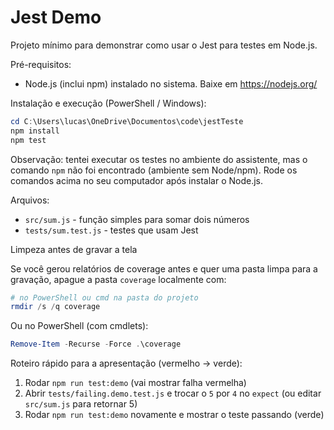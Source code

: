 # Jest Demo

Projeto mínimo para demonstrar como usar o Jest para testes em Node.js.

Pré-requisitos:

- Node.js (inclui npm) instalado no sistema. Baixe em https://nodejs.org/

Instalação e execução (PowerShell / Windows):

```powershell
cd C:\Users\lucas\OneDrive\Documentos\code\jestTeste
npm install
npm test
```

Observação: tentei executar os testes no ambiente do assistente, mas o comando `npm` não foi encontrado (ambiente sem Node/npm). Rode os comandos acima no seu computador após instalar o Node.js.

Arquivos:
- `src/sum.js` - função simples para somar dois números
- `tests/sum.test.js` - testes que usam Jest

Limpeza antes de gravar a tela

Se você gerou relatórios de coverage antes e quer uma pasta limpa para a gravação, apague a pasta `coverage` localmente com:

```powershell
# no PowerShell ou cmd na pasta do projeto
rmdir /s /q coverage
```

Ou no PowerShell (com cmdlets):

```powershell
Remove-Item -Recurse -Force .\coverage
```

Roteiro rápido para a apresentação (vermelho -> verde):
1. Rodar `npm run test:demo` (vai mostrar falha vermelha)
2. Abrir `tests/failing.demo.test.js` e trocar o `5` por `4` no `expect` (ou editar `src/sum.js` para retornar 5)
3. Rodar `npm run test:demo` novamente e mostrar o teste passando (verde)

